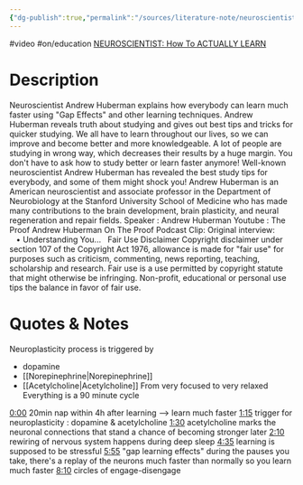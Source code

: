 ```yaml
---
{"dg-publish":true,"permalink":"/sources/literature-note/neuroscientist-how-to-actually-learn/","noteIcon":"1","created":"2023-04-30T10:28:44.035+02:00","updated":"2023-05-29T12:26:42.608+02:00"}
---
```


#video #on/education 
[NEUROSCIENTIST: How To ACTUALLY LEARN](https://www.youtube.com/watch?v=sW0iNSrmcDQ) 
    

# Description
Neuroscientist Andrew Huberman explains how everybody can learn much faster using "Gap Effects" and other learning techniques. Andrew Huberman reveals truth about studying and gives out best tips and tricks for quicker studying. We all have to learn throughout our lives, so we can improve and become better and more knowledgeable. A lot of people are studying in wrong way, which decreases their results by a huge margin. You don't have to ask how to study better or learn faster anymore! Well-known neuroscientist Andrew Huberman has revealed the best study tips for everybody, and some of them might shock you! Andrew Huberman is an American neuroscientist and associate professor in the Department of Neurobiology at the Stanford University School of Medicine who has made many contributions to the brain development, brain plasticity, and neural regeneration and repair fields. Speaker : Andrew Huberman Youtube : The Proof Andrew Huberman On The Proof Podcast Clip: Original interview:    • Understanding You...   Fair Use Disclaimer Copyright disclaimer under section 107 of the Copyright Act 1976, allowance is made for "fair use" for purposes such as criticism, commenting, news reporting, teaching, scholarship and research. Fair use is a use permitted by copyright statute that might otherwise be infringing. Non-profit, educational or personal use tips the balance in favor of fair use.

# Quotes & Notes
Neuroplasticity process is triggered by 
- dopamine
- [[Norepinephrine\|Norepinephrine]]
- [[Acetylcholine\|Acetylcholine]] 
From very focused to very relaxed
Everything is a 90 minute cycle

[0:00](https://www.youtube.com/watch?v=sW0iNSrmcDQ&t=0s) 20min nap within 4h after learning --> learn much faster [1:15](https://www.youtube.com/watch?v=sW0iNSrmcDQ&t=75s) trigger for neuroplasticity : dopamine & acetylcholine [1:30](https://www.youtube.com/watch?v=sW0iNSrmcDQ&t=90s) acetylcholine marks the neuronal connections that stand a chance of becoming stronger later [2:10](https://www.youtube.com/watch?v=sW0iNSrmcDQ&t=130s) rewiring of nervous system happens during deep sleep [4:35](https://www.youtube.com/watch?v=sW0iNSrmcDQ&t=275s) learning is supposed to be stressful [5:55](https://www.youtube.com/watch?v=sW0iNSrmcDQ&t=355s) "gap learning effects" during the pauses you take, there's a replay of the neurons much faster than normally so you learn much faster [8:10](https://www.youtube.com/watch?v=sW0iNSrmcDQ&t=490s) circles of engage-disengage